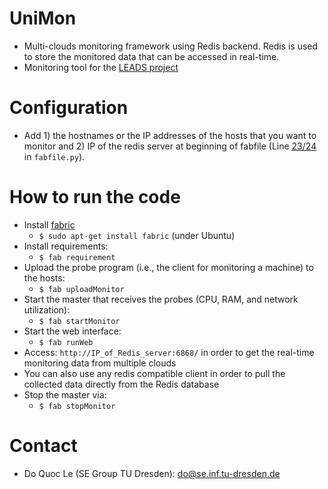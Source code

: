 UniMon
==============
* Multi-clouds monitoring framework using Redis backend. Redis is used to store the monitored data that can be accessed in real-time.
* Monitoring tool for the [LEADS project](http://www.leads-project.eu/wiki/)

# Configuration #
* Add 1) the hostnames or the IP addresses of the hosts that you want to monitor and 2) IP of the redis server at beginning of fabfile (Line [23/24](https://github.com/leads-project/unimon/blob/master/fabfile.py#L23) in `fabfile.py`).

# How to run the code #
* Install [fabric](http://www.fabfile.org/)
   * `$ sudo apt-get install fabric` (under Ubuntu) 
* Install requirements:
   * `$ fab requirement`
* Upload the probe program (i.e., the client for monitoring a machine) to the hosts: 
   * `$ fab uploadMonitor`
* Start the master that receives the probes (CPU, RAM, and network utilization): 
   * `$ fab startMonitor`
* Start the web interface: 
   * `$ fab runWeb`
* Access: `http://IP_of_Redis_server:6868/` in order to get the real-time monitoring data from multiple clouds
* You can also use any redis compatible client in order to pull the collected data directly from the Redis database
* Stop the master via:
   * `$ fab stopMonitor`

# Contact #
* Do Quoc Le (SE Group TU Dresden): do@se.inf.tu-dresden.de 


